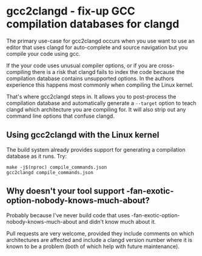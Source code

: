 gcc2clangd - fix-up GCC compilation databases for clangd
========================================================

The primary use-case for gcc2clangd occurs when you use want to use an editor
that uses clangd for auto-complete and source navigation but you compile your
code using gcc.

If the your code uses unusual compiler options, or if you are cross-compiling
there is a risk that clangd fails to index the code because the compilation
database contains unsupported options. In the authors experience this happens
most commonly when compiling the Linux kernel.

That's where gcc2clangd steps in. It allows you to post-process the compilation
database and automatically generate a `--target` option to teach clangd which
architecture you are compiling for. It will also strip out any command line
options that confuse clangd.

## Using gcc2clangd with the Linux kernel

The build system already provides support for generating a compilation database
as it runs. Try:

    make -j$(nproc) compile_commands.json
    gcc2clangd compile_commands.json

## Why doesn't your tool support -fan-exotic-option-nobody-knows-much-about?

Probably because I've never build code that uses
-fan-exotic-option-nobody-knows-much-about and didn't know much about it.

Pull requests are very welcome, provided they include comments on which
architectures are affected and include a clangd version number where it is
known to be a problem (both of which help with future maintenance).
